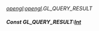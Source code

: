 _[opengl](../../modules/opengl/opengl-module.md):[opengl](../../modules/opengl/opengl-module.md).GL\_QUERY\_RESULT_
##### Const GL\_QUERY\_RESULT:[Int](../../modules/wonkey/wonkey-types-int.md)
